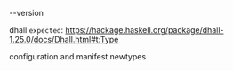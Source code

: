 --version

dhall `expected`:  https://hackage.haskell.org/package/dhall-1.25.0/docs/Dhall.html#t:Type

configuration and manifest newtypes
